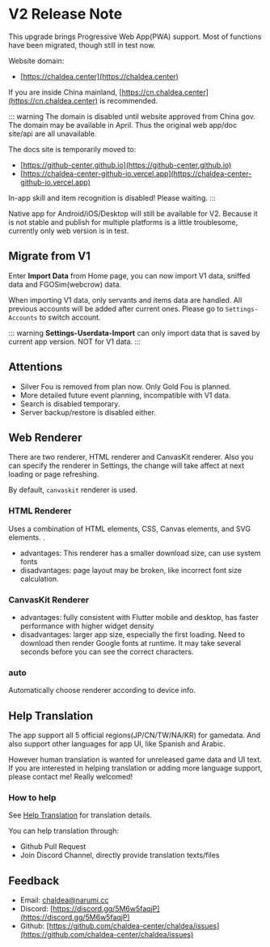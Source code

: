 # V2 Release Note

This upgrade brings Progressive Web App(PWA) support. Most of functions have been migrated, though still in test now.

Website domain: 
- [https://chaldea.center](https://chaldea.center)

If you are inside China mainland, [https://cn.chaldea.center](https://cn.chaldea.center) is recommended.

::: warning
The domain is disabled until website approved from China gov. The domain may be available in April.
Thus the original web app/doc site/api are all unavailable.

The docs site is temporarily moved to:
- [https://github-center.github.io](https://github-center.github.io)
- [https://chaldea-center-github-io.vercel.app](https://chaldea-center-github-io.vercel.app)

In-app skill and item recognition is disabled! Please waiting.
:::

Native app for Android/iOS/Desktop will still be available for V2. Because it is not stable and publish for multiple platforms is a little troublesome, currently only web version is in test.

## Migrate from V1

Enter **Import Data** from Home page, you can now import V1 data, sniffed data and FGOSim(webcrow) data.

When importing V1 data, only servants and items data are handled. All previous accounts will be added after current ones. Please go to `Settings-Accounts` to switch account.
 
::: warning
**Settings-Userdata-Import** can only import data that is saved by current app version. NOT for V1 data. 
:::

## Attentions
- Silver Fou is removed from plan now. Only Gold Fou is planned.
- More detailed future event planning, incompatible with V1 data.
- Search is disabled temporary.
- Server backup/restore is disabled either.

## Web Renderer

There are two renderer, HTML renderer and CanvasKit renderer. Also you can specify the renderer in Settings, the change will take affect at next loading or page refreshing.

By default, `canvaskit` renderer is used.

### HTML Renderer
Uses a combination of HTML elements, CSS, Canvas elements, and SVG elements. .

- advantages: This renderer has a smaller download size, can use system fonts
- disadvantages: page layout may be broken, like incorrect font size calculation.

### CanvasKit Renderer

- advantages: fully consistent with Flutter mobile and desktop, has faster performance with higher widget density
- disadvantages: larger app size, especially the first loading. Need to download then render Google fonts at runtime. It may take several seconds before you can see the correct characters.

### auto

Automatically choose renderer according to device info.


## Help Translation

The app support all 5 official regions(JP/CN/TW/NA/KR) for gamedata. And also support other languages for app UI, like Spanish and Arabic.

However human translation is wanted for unreleased game data and UI text. If you are interested in helping translation or adding more language support, please contact me! Really welcomed!

### How to help

See [Help Translation](./translation.md) for translation details.

You can help translation through:
- Github Pull Request
- Join Discord Channel, directly provide translation texts/files


## Feedback

* Email: [chaldea@narumi.cc](mailto:chaldea.narumi.cc)
* Discord: [https://discord.gg/5M6w5faqjP](https://discord.gg/5M6w5faqjP)
* Github: [https://github.com/chaldea-center/chaldea/issues](https://github.com/chaldea-center/chaldea/issues)
